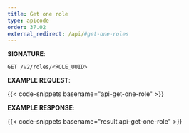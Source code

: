 ```yaml
---
title: Get one role
type: apicode
order: 37.02
external_redirect: /api/#get-one-roles
---
```


**SIGNATURE**:

`GET /v2/roles/<ROLE_UUID>`

**EXAMPLE REQUEST**:

{{< code-snippets basename="api-get-one-role" >}}

**EXAMPLE RESPONSE**:

{{< code-snippets basename="result.api-get-one-role" >}}
